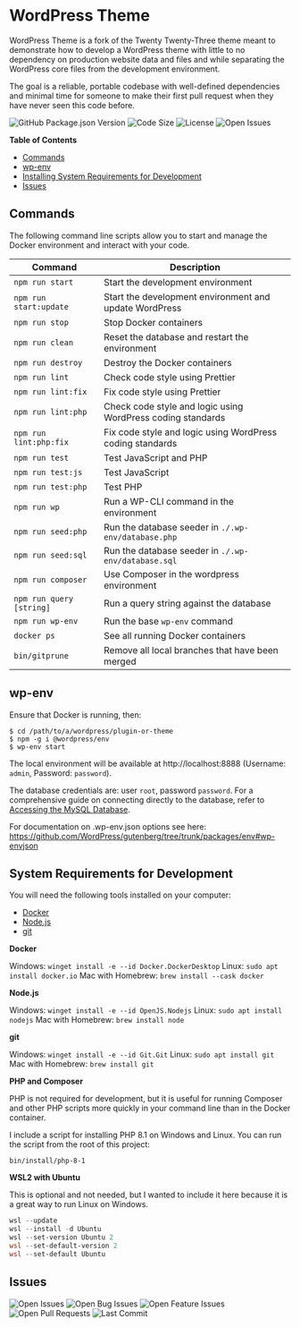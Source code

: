 # WordPress Theme

WordPress Theme is a fork of the Twenty Twenty-Three theme meant to demonstrate how to develop a WordPress theme with little to no dependency on production website data and files and while separating the WordPress core files from the development environment.

The goal is a reliable, portable codebase with well-defined dependencies and minimal time for someone to make their first pull request when they have never seen this code before.

![GitHub Package.json Version](https://img.shields.io/github/package-json/v/zachwatkins/wordpress-theme)
![Code Size](https://img.shields.io/github/languages/code-size/zachwatkins/wordpress-theme)
![License](https://img.shields.io/github/license/zachwatkins/wordpress-theme)
![Open Issues](https://img.shields.io/github/issues-raw/zachwatkins/wordpress-theme)

**Table of Contents**

-   [Commands](#commands)
-   [wp-env](#wp-env)
-   [Installing System Requirements for Development](#system-requirements-for-development)
-   [Issues](#issues)

## Commands

The following command line scripts allow you to start and manage the Docker environment and interact with your code.

| Command                  | Description                                                 |
| ------------------------ | ----------------------------------------------------------- |
| `npm run start`          | Start the development environment                           |
| `npm run start:update`   | Start the development environment and update WordPress      |
| `npm run stop`           | Stop Docker containers                                      |
| `npm run clean`          | Reset the database and restart the environment              |
| `npm run destroy`        | Destroy the Docker containers                               |
| `npm run lint`           | Check code style using Prettier                             |
| `npm run lint:fix`       | Fix code style using Prettier                               |
| `npm run lint:php`       | Check code style and logic using WordPress coding standards |
| `npm run lint:php:fix`   | Fix code style and logic using WordPress coding standards   |
| `npm run test`           | Test JavaScript and PHP                                     |
| `npm run test:js`        | Test JavaScript                                             |
| `npm run test:php`       | Test PHP                                                    |
| `npm run wp`             | Run a WP-CLI command in the environment                     |
| `npm run seed:php`       | Run the database seeder in `./.wp-env/database.php`         |
| `npm run seed:sql`       | Run the database seeder in `./.wp-env/database.sql`         |
| `npm run composer`       | Use Composer in the wordpress environment                   |
| `npm run query [string]` | Run a query string against the database                     |
| `npm run wp-env`         | Run the base `wp-env` command                               |
| `docker ps`              | See all running Docker containers                           |
| `bin/gitprune`           | Remove all local branches that have been merged             |

## wp-env

Ensure that Docker is running, then:

```shell
$ cd /path/to/a/wordpress/plugin-or-theme
$ npm -g i @wordpress/env
$ wp-env start
```

The local environment will be available at http://localhost:8888 (Username: `admin`, Password: `password`).

The database credentials are: user `root`, password `password`. For a comprehensive guide on connecting directly to the database, refer to [Accessing the MySQL Database](https://github.com/WordPress/gutenberg/blob/trunk/docs/contributors/code/getting-started-with-code-contribution.md#accessing-the-mysql-database).

For documentation on .wp-env.json options see here: https://github.com/WordPress/gutenberg/tree/trunk/packages/env#wp-envjson

## System Requirements for Development

You will need the following tools installed on your computer:

-   [Docker](https://www.docker.com/products/docker-desktop)
-   [Node.js](https://nodejs.org/en/download/)
-   [git](https://git-scm.com/downloads)

**Docker**

Windows: `winget install -e --id Docker.DockerDesktop`
Linux: `sudo apt install docker.io`
Mac with Homebrew: `brew install --cask docker`

**Node.js**

Windows: `winget install -e --id OpenJS.Nodejs`
Linux: `sudo apt install nodejs`
Mac with Homebrew: `brew install node`

**git**

Windows: `winget install -e --id Git.Git`
Linux: `sudo apt install git`
Mac with Homebrew: `brew install git`

**PHP and Composer**

PHP is not required for development, but it is useful for running Composer and other PHP scripts more quickly in your command line than in the Docker container.

I include a script for installing PHP 8.1 on Windows and Linux. You can run the script from the root of this project:

`bin/install/php-8-1`

**WSL2 with Ubuntu**

This is optional and not needed, but I wanted to include it here because it is a great way to run Linux on Windows.

```powershell
wsl --update
wsl --install -d Ubuntu
wsl --set-version Ubuntu 2
wsl --set-default-version 2
wsl --set-default Ubuntu
```

## Issues

![Open Issues](https://img.shields.io/github/issues-raw/zachwatkins/wordpress-theme)
![Open Bug Issues](https://img.shields.io/github/issues/zachwatkins/wordpress-theme/bug)
![Open Feature Issues](https://img.shields.io/github/issues/zachwatkins/wordpress-theme/feature)
![Open Pull Requests](https://img.shields.io/github/issues-pr-raw/zachwatkins/wordpress-theme)
![Last Commit](https://img.shields.io/github/last-commit/zachwatkins/wordpress-theme)
